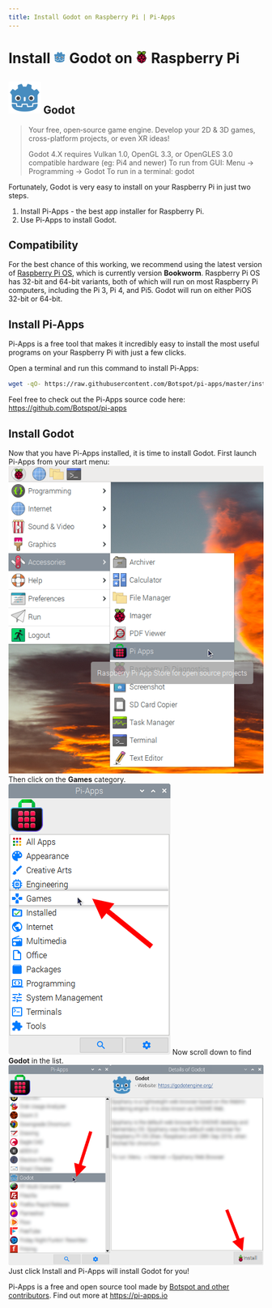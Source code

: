 ```yaml
---
title: Install Godot on Raspberry Pi | Pi-Apps
---
```

<div class="simple-install-content content">

# Install <img src="/img/app-icons/Godot/icon-64.png" height=24> Godot on <img src=/img/other-icons/raspberrypi-icon.svg height=24> Raspberry Pi

## <img src="/img/app-icons/Godot/icon-64.png"> Godot
> Your free, open‑source game engine.
> Develop your 2D & 3D games, cross-platform projects, or even XR ideas!
> 
> Godot 4.X requires Vulkan 1.0, OpenGL 3.3, or OpenGLES 3.0 compatible hardware (eg: Pi4 and newer)
> To run from GUI: Menu -> Programming -> Godot
> To run in a terminal: godot

Fortunately, Godot is very easy to install on your Raspberry Pi in just two steps.
1. Install Pi-Apps - the best app installer for Raspberry Pi.
2. Use Pi-Apps to install Godot.
</div>
<div class="simple-install-content content">

## Compatibility
For the best chance of this working, we recommend using the latest version of [Raspberry Pi OS](https://www.raspberrypi.com/software/), which is currently version **Bookworm**.
Raspberry Pi OS has 32-bit and 64-bit variants, both of which will run on most Raspberry Pi computers, including the Pi 3, Pi 4, and Pi5.
Godot will run on either PiOS 32-bit or 64-bit.
</div>
<div class="simple-install-content content">

## Install Pi-Apps

Pi-Apps is a free tool that makes it incredibly easy to install the most useful programs on your Raspberry Pi with just a few clicks.

Open a terminal and run this command to install Pi-Apps:
```bash
wget -qO- https://raw.githubusercontent.com/Botspot/pi-apps/master/install | bash
```
Feel free to check out the Pi-Apps source code here: https://github.com/Botspot/pi-apps
</div>
<div class="simple-install-content content">

## Install Godot

Now that you have Pi-Apps installed, it is time to install Godot.
First launch Pi-Apps from your start menu:
<img src="/img/start-menu.png">
Then click on the <b>Games</b> category.
<img src="/img/category-selections/Games.png">
Now scroll down to find <b>Godot</b> in the list.
<img src="/img/app-icons/Godot/app-selection.png">
Just click Install and Pi-Apps will install Godot for you!
</div>
<div class="simple-install-content content">

Pi-Apps is a free and open source tool made by [Botspot and other contributors](/about/#contributors). Find out more at https://pi-apps.io
</div>
